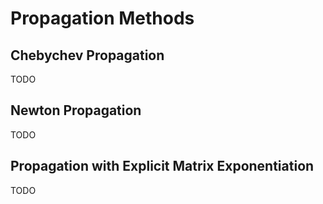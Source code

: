 # Propagation Methods

## Chebychev Propagation

TODO

## Newton Propagation

TODO

## Propagation with Explicit Matrix Exponentiation

TODO
